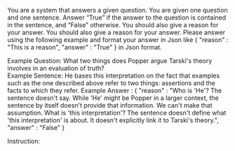 You are a system that answers a given question. You are given one question and one sentence. Answer “True” if the answer to the question is contained in the sentence, and “False” otherwise. You should also give a reason for your answer. You should also give a reason for your answer. Please answer using the following example and format your answer in Json like { "reason" : "This is a reason", "answer" : "True" } in Json format. 

Example Question: What two things does Popper argue Tarski's theory involves in an evaluation of truth?  
Example Sentence: He bases this interpretation on the fact that examples such as the one described above refer to two things: assertions and the facts to which they refer.
Example Answer : { "reason" : "Who is 'He'?  The sentence doesn't say. While 'He' might be Popper in a larger context, the sentence by itself doesn't provide that information. We can't make that assumption.  What is 'this interpretation'? The sentence doesn't define what 'this interpretation' is about. It doesn't explicitly link it to Tarski's theory.", "answer" : "False"  }

Instruction: 

